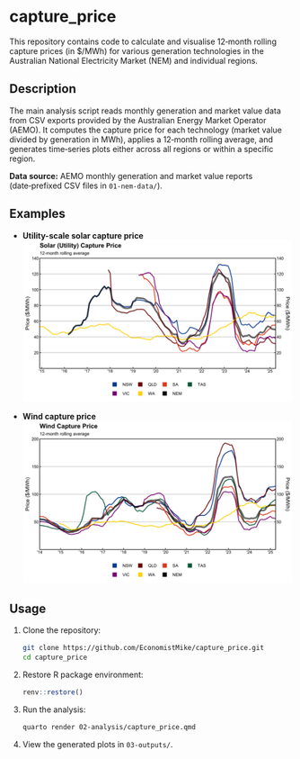 # capture\_price

This repository contains code to calculate and visualise 12‑month rolling capture prices (in \$/MWh) for various generation technologies in the Australian National Electricity Market (NEM) and individual regions.

## Description

The main analysis script reads monthly generation and market value data from CSV exports provided by the Australian Energy Market Operator (AEMO). It computes the capture price for each technology (market value divided by generation in MWh), applies a 12‑month rolling average, and generates time‑series plots either across all regions or within a specific region.

**Data source:** AEMO monthly generation and market value reports (date‑prefixed CSV files in `01‑nem‑data/`).

## Examples

* **Utility-scale solar capture price**
  ![Utility-scale Solar](https://raw.githubusercontent.com/EconomistMike/capture_price/main/03-outputs/Solar_Utility_.png)

* **Wind capture price**
  ![Wind capture price](https://raw.githubusercontent.com/EconomistMike/capture_price/main/03-outputs/Wind.png)

## Usage

1. Clone the repository:

   ```bash
   git clone https://github.com/EconomistMike/capture_price.git
   cd capture_price
   ```
2. Restore R package environment:

   ```r
   renv::restore()
   ```
3. Run the analysis:

   ```bash
   quarto render 02-analysis/capture_price.qmd
   ```
4. View the generated plots in `03-outputs/`.